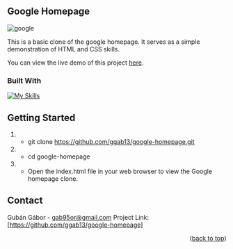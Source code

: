 
<!-- ABOUT THE PROJECT -->
## Google Homepage
![google](https://github.com/ggab13/google-homepage/assets/67071512/38175363-7991-4714-97e6-1f9bdf8e441c)


This is a basic clone of the google homepage.
It serves as a simple demonstration of HTML and CSS skills.

You can view the live demo of this project [here](https://ggab13.github.io/google-homepage/).

### Built With

[![My Skills](https://skillicons.dev/icons?i=html,css)](https://skillicons.dev)

<!-- GETTING STARTED -->
## Getting Started

1. - git clone https://github.com/ggab13/google-homepage.git
2. - cd google-homepage
3. - Open the index.html file in your web browser to view the Google homepage clone.

<!-- CONTACT -->
## Contact

Gubán Gábor  - gab95or@gmail.com
Project Link: [https://github.com/ggab13/google-homepage]

<p align="right">(<a href="#readme-top">back to top</a>)</p>


[product-screenshot]: images/screenshot.png
[React.js]: https://img.shields.io/badge/React-20232A?style=for-the-badge&logo=react&logoColor=61DAFB
[React-url]: https://reactjs.org/

